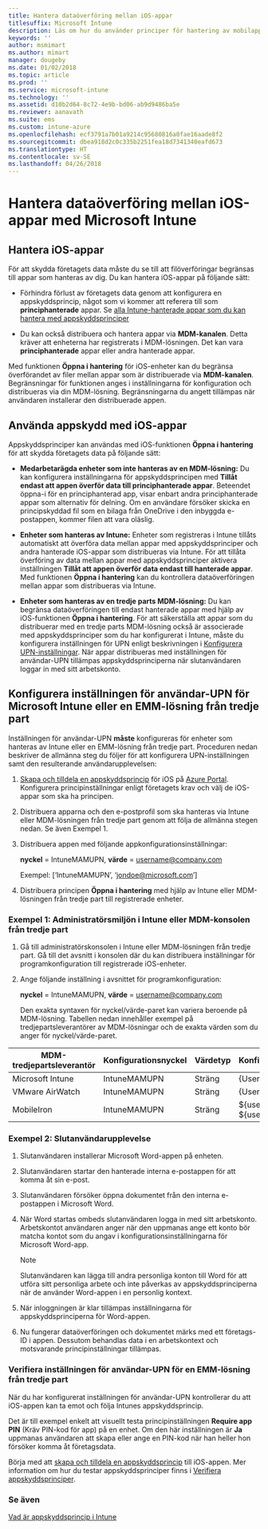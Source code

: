 ```yaml
---
title: Hantera dataöverföring mellan iOS-appar
titlesuffix: Microsoft Intune
description: Läs om hur du använder principer för hantering av mobilappar i Microsoft Intune för att hantera dataöverföringar mellan appar.
keywords: ''
author: msmimart
ms.author: mimart
manager: dougeby
ms.date: 01/02/2018
ms.topic: article
ms.prod: ''
ms.service: microsoft-intune
ms.technology: ''
ms.assetid: d10b2d64-8c72-4e9b-bd06-ab9d9486ba5e
ms.reviewer: aanavath
ms.suite: ems
ms.custom: intune-azure
ms.openlocfilehash: ecf3791a7b01a9214c95680816a0fae16aade8f2
ms.sourcegitcommit: dbea918d2c0c335b2251fea18d7341340eafd673
ms.translationtype: HT
ms.contentlocale: sv-SE
ms.lasthandoff: 04/26/2018
---
```

# <a name="how-to-manage-data-transfer-between-ios-apps-in-microsoft-intune"></a>Hantera dataöverföring mellan iOS-appar med Microsoft Intune
## <a name="manage-ios-apps"></a>Hantera iOS-appar
För att skydda företagets data måste du se till att filöverföringar begränsas till appar som hanteras av dig.  Du kan hantera iOS-appar på följande sätt:

-   Förhindra förlust av företagets data genom att konfigurera en appskyddsprincip, något som vi kommer att referera till som **principhanterade** appar. Se [alla Intune-hanterade appar som du kan hantera med appskyddsprinciper](https://www.microsoft.com/cloud-platform/microsoft-intune-apps)

-   Du kan också distribuera och hantera appar via **MDM-kanalen**.  Detta kräver att enheterna har registrerats i MDM-lösningen. Det kan vara **principhanterade** appar eller andra hanterade appar.

Med funktionen **Öppna i hantering** för iOS-enheter kan du begränsa överförandet av filer mellan appar som är distribuerade via **MDM-kanalen**. Begränsningar för funktionen anges i inställningarna för konfiguration och distribueras via din MDM-lösning.  Begränsningarna du angett tillämpas när användaren installerar den distribuerade appen.

##  <a name="using-app-protection-with-ios-apps"></a>Använda appskydd med iOS-appar
Appskyddsprinciper kan användas med iOS-funktionen **Öppna i hantering** för att skydda företagets data på följande sätt:

-   **Medarbetarägda enheter som inte hanteras av en MDM-lösning:** Du kan konfigurera inställningarna för appskyddsprincipen med **Tillåt endast att appen överför data till principhanterade appar**. Beteendet öppna-i för en principhanterad app, visar enbart andra principhanterade appar som alternativ för delning. Om en användare försöker skicka en principskyddad fil som en bilaga från OneDrive i den inbyggda e-postappen, kommer filen att vara oläslig.

-   **Enheter som hanteras av Intune:** Enheter som registreras i Intune tillåts automatiskt att överföra data mellan appar med appskyddsprinciper och andra hanterade iOS-appar som distribueras via Intune. För att tillåta överföring av data mellan appar med appskyddsprinciper aktivera inställningen **Tillåt att appen överför data endast till hanterade appar**. Med funktionen **Öppna i hantering** kan du kontrollera dataöverföringen mellan appar som distribueras via Intune.   

-   **Enheter som hanteras av en tredje parts MDM-lösning:** Du kan begränsa dataöverföringen till endast hanterade appar med hjälp av iOS-funktionen **Öppna i hantering**.
För att säkerställa att appar som du distribuerar med en tredje parts MDM-lösning också är associerade med appskyddsprinciper som du har konfigurerat i Intune, måste du konfigurera inställningen för UPN enligt beskrivningen i [Konfigurera UPN-inställningar](#configure-user-upn-setting-for-third-party-emm).  När appar distribueras med inställningen för användar-UPN tillämpas appskyddsprinciperna när slutanvändaren loggar in med sitt arbetskonto.

## <a name="configure-user-upn-setting-for-microsoft-intune-or-third-party-emm"></a>Konfigurera inställningen för användar-UPN för Microsoft Intune eller en EMM-lösning från tredje part
Inställningen för användar-UPN **måste** konfigureras för enheter som hanteras av Intune eller en EMM-lösning från tredje part. Proceduren nedan beskriver de allmänna steg du följer för att konfigurera UPN-inställningen samt den resulterande användarupplevelsen:

1.  [Skapa och tilldela en appskyddsprincip](app-protection-policies.md) för iOS på [Azure Portal](https://portal.azure.com). Konfigurera principinställningar enligt företagets krav och välj de iOS-appar som ska ha principen.

2.  Distribuera apparna och den e-postprofil som ska hanteras via Intune eller MDM-lösningen från tredje part genom att följa de allmänna stegen nedan. Se även Exempel 1.

3.  Distribuera appen med följande appkonfigurationsinställningar:

      **nyckel** = IntuneMAMUPN,  **värde** = <username@company.com>

      Exempel: [‘IntuneMAMUPN’, ‘jondoe@microsoft.com’]

4.  Distribuera principen **Öppna i hantering** med hjälp av Intune eller MDM-lösningen från tredje part till registrerade enheter.


### <a name="example-1-admin-experience-in-intune-or-third-party-mdm-console"></a>Exempel 1: Administratörsmiljön i Intune eller MDM-konsolen från tredje part

1. Gå till administratörskonsolen i Intune eller MDM-lösningen från tredje part. Gå till det avsnitt i konsolen där du kan distribuera inställningar för programkonfiguration till registrerade iOS-enheter.

2. Ange följande inställning i avsnittet för programkonfiguration:

   **nyckel** = IntuneMAMUPN,  **värde** = <username@company.com>

   Den exakta syntaxen för nyckel/värde-paret kan variera beroende på MDM-lösning. Tabellen nedan innehåller exempel på tredjepartsleverantörer av MDM-lösningar och de exakta värden som du anger för nyckel/värde-paret.

|MDM-tredjepartsleverantör| Konfigurationsnyckel | Värdetyp | Konfigurationsvärde|
| ------- | ---- | ---- | ---- |
|Microsoft Intune| IntuneMAMUPN | Sträng | {UserPrincipalName}|
|VMware AirWatch| IntuneMAMUPN | Sträng | {UserPrincipalName}|
|MobileIron | IntuneMAMUPN | Sträng | ${userUPN} **eller** ${userEmailAddress} |


### <a name="example-2-end-user-experience"></a>Exempel 2: Slutanvändarupplevelse

1.  Slutanvändaren installerar Microsoft Word-appen på enheten.

2.  Slutanvändaren startar den hanterade interna e-postappen för att komma åt sin e-post.

3.  Slutanvändaren försöker öppna dokumentet från den interna e-postappen i Microsoft Word.

4.  När Word startas ombeds slutanvändaren logga in med sitt arbetskonto.  Arbetskontot användaren anger när den uppmanas ange ett konto bör matcha kontot som du angav i konfigurationsinställningarna för Microsoft Word-app.

    > [!NOTE]
    > Slutanvändaren kan lägga till andra personliga konton till Word för att utföra sitt personliga arbete och inte påverkas av appskyddsprinciperna när de använder Word-appen i en personlig kontext.

5.  När inloggningen är klar tillämpas inställningarna för appskyddsprinciperna för Word-appen.

6.  Nu fungerar dataöverföringen och dokumentet märks med ett företags-ID i appen. Dessutom behandlas data i en arbetskontext och motsvarande principinställningar tillämpas.

### <a name="validate-user-upn-setting-for-third-party-emm"></a>Verifiera inställningen för användar-UPN för en EMM-lösning från tredje part

När du har konfigurerat inställningen för användar-UPN kontrollerar du att iOS-appen kan ta emot och följa Intunes appskyddsprincip.

Det är till exempel enkelt att visuellt testa principinställningen **Require app PIN** (Kräv PIN-kod för app) på en enhet. Om den här inställningen är **Ja** uppmanas användaren att skapa eller ange en PIN-kod när han heller hon försöker komma åt företagsdata.

Börja med att [skapa och tilldela en appskyddsprincip](app-protection-policies.md) till iOS-appen. Mer information om hur du testar appskyddsprinciper finns i [Verifiera appskyddsprinciper](app-protection-policies-validate.md).


### <a name="see-also"></a>Se även
[Vad är appskyddsprincip i Intune](app-protection-policy.md)
